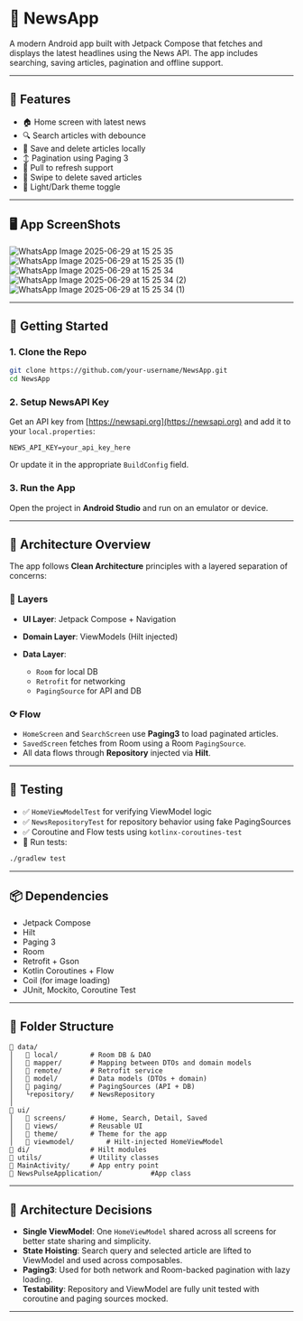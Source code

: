 # 📰 NewsApp

A modern Android app built with Jetpack Compose that fetches and displays the latest headlines using the News API. The app includes searching, saving articles, pagination and offline support.

---

## 🚀 Features

* 🏠 Home screen with latest news
* 🔍 Search articles with debounce
* 📂 Save and delete articles locally
* ↕️ Pagination using Paging 3
* 🔄 Pull to refresh support
* 🛁 Swipe to delete saved articles
* 🌙 Light/Dark theme toggle
---

## 🖥️ App ScreenShots
![WhatsApp Image 2025-06-29 at 15 25 35](https://github.com/user-attachments/assets/d553db5f-ec95-491b-ba73-344ee984b1f7)
![WhatsApp Image 2025-06-29 at 15 25 35 (1)](https://github.com/user-attachments/assets/63d607a2-c705-4330-beeb-a43505cb3db1)
![WhatsApp Image 2025-06-29 at 15 25 34](https://github.com/user-attachments/assets/42fc4b2b-017b-453c-8138-bbaf24fc2e89)
![WhatsApp Image 2025-06-29 at 15 25 34 (2)](https://github.com/user-attachments/assets/ae9af7c7-02bd-4e43-975f-1163128b2393)
![WhatsApp Image 2025-06-29 at 15 25 34 (1)](https://github.com/user-attachments/assets/6d5f39ca-1322-4abc-82d2-38e14edd700a)

---

## 🔧 Getting Started

### 1. Clone the Repo

```bash
git clone https://github.com/your-username/NewsApp.git
cd NewsApp
```

### 2. Setup NewsAPI Key

Get an API key from [https://newsapi.org](https://newsapi.org) and add it to your `local.properties`:

```
NEWS_API_KEY=your_api_key_here
```

Or update it in the appropriate `BuildConfig` field.

### 3. Run the App

Open the project in **Android Studio** and run on an emulator or device.

---

## 🧱 Architecture Overview

The app follows **Clean Architecture** principles with a layered separation of concerns:

### 🧩 Layers

* **UI Layer**: Jetpack Compose + Navigation
* **Domain Layer**: ViewModels (Hilt injected)
* **Data Layer**:

    * `Room` for local DB
    * `Retrofit` for networking
    * `PagingSource` for API and DB

### ⟳ Flow

* `HomeScreen` and `SearchScreen` use **Paging3** to load paginated articles.
* `SavedScreen` fetches from Room using a Room `PagingSource`.
* All data flows through **Repository** injected via **Hilt**.

---

## 🧪 Testing

* ✅ `HomeViewModelTest` for verifying ViewModel logic
* ✅ `NewsRepositoryTest` for repository behavior using fake PagingSources
* ✅ Coroutine and Flow tests using `kotlinx-coroutines-test`
* 🧪 Run tests:

```bash
./gradlew test
```

---

## 📦 Dependencies

* Jetpack Compose
* Hilt
* Paging 3
* Room
* Retrofit + Gson
* Kotlin Coroutines + Flow
* Coil (for image loading)
* JUnit, Mockito, Coroutine Test

---

## 📂 Folder Structure

```plaintext
🔻 data/
│   🔻 local/        # Room DB & DAO
│   🔻 mapper/       # Mapping between DTOs and domain models
│   🔻 remote/       # Retrofit service
│   🔻 model/        # Data models (DTOs + domain)
│   🔻 paging/       # PagingSources (API + DB)
│   └️repository/    # NewsRepository
│
🔻 ui/
│   🔻 screens/      # Home, Search, Detail, Saved
│   🔻 views/        # Reusable UI
│   🔻 theme/        # Theme for the app
│   🔻 viewmodel/        # Hilt-injected HomeViewModel
🔻 di/               # Hilt modules
🔻 utils/            # Utility classes
🔻 MainActivity/     # App entry point
🔻 NewsPulseApplication/            #App class
```

---

## 🧐 Architecture Decisions

* **Single ViewModel**: One `HomeViewModel` shared across all screens for better state sharing and simplicity.
* **State Hoisting**: Search query and selected article are lifted to ViewModel and used across composables.
* **Paging3**: Used for both network and Room-backed pagination with lazy loading.
* **Testability**: Repository and ViewModel are fully unit tested with coroutine and paging sources mocked.

---
